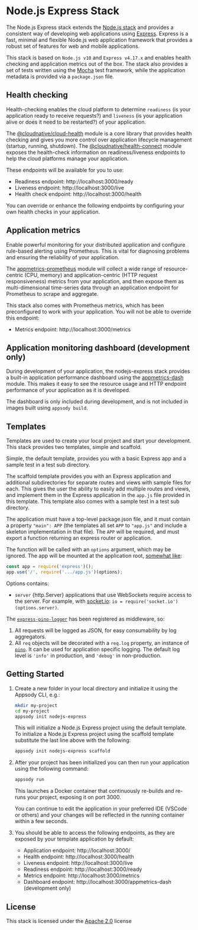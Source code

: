 # Node.js Express Stack

The Node.js Express stack extends the [Node.js stack](../nodejs/README.md) and provides a consistent way of developing web applications using [Express](https://expressjs.com). Express is a fast, minimal and flexible Node.js web application framework that provides a robust set of features for web and mobile applications.

This stack is based on `Node.js v10` and `Express v4.17.x` and enables health checking and application metrics out of the box. The stack also provides a set of tests written using the [Mocha](https://mochajs.org) test framework, while the application metadata is provided via a `package.json` file.

## Health checking

Health-checking enables the cloud platform to determine `readiness` (is your application ready to receive requests?) and `liveness` (is your application alive or does it need to be restarted?) of your application.

The [@cloudnative/cloud-health](https://github.com/CloudNativeJS/cloud-health) module is a core library that provides health checking and gives you more control over application lifecycle management (startup, running, shutdown). The [@cloudnative/health-connect](https://github.com/CloudNativeJS/cloud-health-connect) module exposes the health-check information on readiness/liveness endpoints to help the cloud platforms manage your application.

 These endpoints will be available for you to use:

- Readiness endpoint: http://localhost:3000/ready
- Liveness endpoint: http://localhost:3000/live
- Health check endpoint: http://localhost:3000/health

You can override or enhance the following endpoints by configuring your own health checks in your application.

## Application metrics

Enable powerful monitoring for your distributed application and configure rule-based alerting using Prometheus. This is vital for diagnosing problems and ensuring the reliability of your application.

The [appmetrics-prometheus](https://github.com/CloudNativeJS/appmetrics-prometheus) module will collect a wide range of resource-centric (CPU, memory) and application-centric (HTTP request responsiveness) metrics from your application, and then expose them as multi-dimensional time-series data through an application endpoint for Prometheus to scrape and aggregate.

This stack also comes with Prometheus metrics, which has been preconfigured to work with your application. You will not be able to override this endpoint:

- Metrics endpoint: http://localhost:3000/metrics

## Application monitoring dashboard (development only)

During development of your application, the nodejs-express stack provides a built-in application performance dashboard using the [appmetrics-dash](https://github.com/runtimetools/appmetrics-dash) module. This makes it easy to see the resource usage and HTTP endpoint performance of your application as it is developed.

The dashboard is only included during development, and is not included in images built using `appsody build`.

## Templates

Templates are used to create your local project and start your development. This stack provides two templates, simple and scaffold.

Simple, the default template, provides you with a basic Express app and a sample test in a test sub directory.

The scaffold template provides you with an Express application and additional subdirectories for separate routes and views with sample files for each. This gives the user the ability to easily add multiple routes and views, and implement them in the Express application in the `app.js` file provided in this template. This template also comes with a sample test in a test sub directory.

The application must have a top-level package.json file, and it must contain a
property `"main": APP` (the templates all set `APP` to `"app.js"` and include a
skeleton implementation in that file). The `APP` will be required, and must
export a function returning an express router or application.

The function will be called with an `options` argument, which may be ignored.
The app will be mounted at the application root, [somewhat like](https://github.com/appsody/stacks/blob/master/incubator/nodejs-express/image/project/server.js):
```javascript
const app = require('express')();
app.use('/', require('.../app.js')(options);
```

Options contains:
- `server` {http.Server} applications that use WebSockets require access
  to the server. For example, with [socket.io](https://socket.io/):
  `io = require('socket.io')(options.server)`.

The [`express-pino-logger`](https://registry.npmjs.org/express-pino-logger) has been registered as middleware, so:
1. All requests will be logged as JSON, for easy consumability by log aggregators.
2. All `req` objects will be decorated with a `req.log` property, an instance of [`pino`](https://registry.npmjs.org/pino). It can be used for application specific logging. The default log level is `'info'` in production, and `'debug'` in non-production.

## Getting Started

1. Create a new folder in your local directory and initialize it using the Appsody CLI, e.g.:

    ```bash
    mkdir my-project
    cd my-project
    appsody init nodejs-express
    ```

    This will initialize a Node.js Express project using the default template. To initialize a Node.js Express project using the scaffold template substitute the last line above with the following:

    ```bash
    appsody init nodejs-express scaffold
    ```

1. After your project has been initialized you can then run your application using the following command:

    ```bash
    appsody run
    ```

    This launches a Docker container that continuously re-builds and re-runs your project, exposing it on port 3000.

    You can continue to edit the application in your preferred IDE (VSCode or others) and your changes will be reflected in the running container within a few seconds.

1. You should be able to access the following endpoints, as they are exposed by your template application by default:

    - Application endpoint: http://localhost:3000/
    - Health endpoint: http://localhost:3000/health
    - Liveness endpoint: http://localhost:3000/live
    - Readiness endpoint: http://localhost:3000/ready
    - Metrics endpoint: http://localhost:3000/metrics
    - Dashboard endpoint: http://localhost:3000/appmetrics-dash (development only)

## License

This stack is licensed under the [Apache 2.0](./image/LICENSE) license
